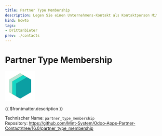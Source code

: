 ```yaml
---
title: Partner Type Membership
description: Legen Sie einen Unternehmens-Kontakt als Kontaktperson Mitgliedschaft fest.
kind: howto
tags:
- Drittanbieter
prev: ./contacts
---
```

# Partner Type Membership
![icon_oms_box](attachments/icons_odoo_mint_system.png)

{{ $frontmatter.description }}

Technischer Name: `partner_type_membership`\
Repository: <https://github.com/Mint-System/Odoo-Apps-Partner-Contact/tree/16.0/partner_type_membership>

